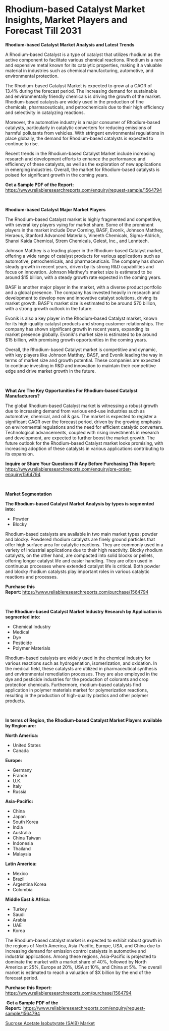 <p><h1>Rhodium-based Catalyst Market Insights, Market Players and Forecast Till 2031</h1></p><p><strong>Rhodium-based Catalyst Market Analysis and Latest Trends</strong></p>
<p><p>A Rhodium-based Catalyst is a type of catalyst that utilizes rhodium as the active component to facilitate various chemical reactions. Rhodium is a rare and expensive metal known for its catalytic properties, making it a valuable material in industries such as chemical manufacturing, automotive, and environmental protection.</p><p>The Rhodium-based Catalyst Market is expected to grow at a CAGR of 13.4% during the forecast period. The increasing demand for sustainable and environmentally friendly chemicals is driving the growth of the market. Rhodium-based catalysts are widely used in the production of fine chemicals, pharmaceuticals, and petrochemicals due to their high efficiency and selectivity in catalyzing reactions.</p><p>Moreover, the automotive industry is a major consumer of Rhodium-based catalysts, particularly in catalytic converters for reducing emissions of harmful pollutants from vehicles. With stringent environmental regulations in place globally, the demand for Rhodium-based catalysts is expected to continue to rise.</p><p>Recent trends in the Rhodium-based Catalyst Market include increasing research and development efforts to enhance the performance and efficiency of these catalysts, as well as the exploration of new applications in emerging industries. Overall, the market for Rhodium-based catalysts is poised for significant growth in the coming years.</p></p>
<p><strong>Get a Sample PDF of the Report:&nbsp;</strong> <a href="https://www.reliableresearchreports.com/enquiry/request-sample/1564794">https://www.reliableresearchreports.com/enquiry/request-sample/1564794</a></p>
<p>&nbsp;</p>
<p><strong>Rhodium-based Catalyst Major Market Players</strong></p>
<p><p>The Rhodium-based Catalyst market is highly fragmented and competitive, with several key players vying for market share. Some of the prominent players in the market include Dow Corning, BASF, Evonik, Johnson Matthey, Heraeus, Stanford Advanced Materials, Vineeth Chemicals, Sigma-Aldrich, Shanxi Kaida Chemical, Strem Chemicals, Gelest, Inc., and Lenntech.</p><p>Johnson Matthey is a leading player in the Rhodium-based Catalyst market, offering a wide range of catalyst products for various applications such as automotive, petrochemicals, and pharmaceuticals. The company has shown steady growth in recent years, driven by its strong R&D capabilities and focus on innovation. Johnson Matthey's market size is estimated to be around $15 billion, with a steady growth rate expected in the coming years.</p><p>BASF is another major player in the market, with a diverse product portfolio and a global presence. The company has invested heavily in research and development to develop new and innovative catalyst solutions, driving its market growth. BASF's market size is estimated to be around $70 billion, with a strong growth outlook in the future.</p><p>Evonik is also a key player in the Rhodium-based Catalyst market, known for its high-quality catalyst products and strong customer relationships. The company has shown significant growth in recent years, expanding its market presence globally. Evonik's market size is estimated to be around $15 billion, with promising growth opportunities in the coming years.</p><p>Overall, the Rhodium-based Catalyst market is competitive and dynamic, with key players like Johnson Matthey, BASF, and Evonik leading the way in terms of market size and growth potential. These companies are expected to continue investing in R&D and innovation to maintain their competitive edge and drive market growth in the future.</p></p>
<p>&nbsp;</p>
<p><strong>What Are The Key Opportunities For Rhodium-based Catalyst Manufacturers?</strong></p>
<p><p>The global Rhodium-based Catalyst market is witnessing a robust growth due to increasing demand from various end-use industries such as automotive, chemical, and oil & gas. The market is expected to register a significant CAGR over the forecast period, driven by the growing emphasis on environmental regulations and the need for efficient catalytic converters. Technological advancements, coupled with rising investments in research and development, are expected to further boost the market growth. The future outlook for the Rhodium-based Catalyst market looks promising, with increasing adoption of these catalysts in various applications contributing to its expansion.</p></p>
<p><strong>Inquire or Share Your Questions If Any Before Purchasing This Report:</strong> <a href="https://www.reliableresearchreports.com/enquiry/pre-order-enquiry/1564794">https://www.reliableresearchreports.com/enquiry/pre-order-enquiry/1564794</a></p>
<p>&nbsp;</p>
<p><strong>Market Segmentation</strong></p>
<p><strong>The Rhodium-based Catalyst Market Analysis by types is segmented into:</strong></p>
<p><ul><li>Powder</li><li>Blocky</li></ul></p>
<p><p>Rhodium-based catalysts are available in two main market types: powder and blocky. Powdered rhodium catalysts are finely ground particles that offer high surface area for catalytic reactions. They are commonly used in a variety of industrial applications due to their high reactivity. Blocky rhodium catalysts, on the other hand, are compacted into solid blocks or pellets, offering longer catalyst life and easier handling. They are often used in continuous processes where extended catalyst life is critical. Both powder and blocky rhodium catalysts play important roles in various catalytic reactions and processes.</p></p>
<p><strong>Purchase this Report:&nbsp;</strong><a href="https://www.reliableresearchreports.com/purchase/1564794">https://www.reliableresearchreports.com/purchase/1564794</a></p>
<p>&nbsp;</p>
<p><strong>The Rhodium-based Catalyst Market Industry Research by Application is segmented into:</strong></p>
<p><ul><li>Chemical Industry</li><li>Medical</li><li>Dye</li><li>Pesticide</li><li>Polymer Materials</li></ul></p>
<p><p>Rhodium-based catalysts are widely used in the chemical industry for various reactions such as hydrogenation, isomerization, and oxidation. In the medical field, these catalysts are utilized in pharmaceutical synthesis and environmental remediation processes. They are also employed in the dye and pesticide industries for the production of colorants and crop protection chemicals. Furthermore, rhodium-based catalysts find application in polymer materials market for polymerization reactions, resulting in the production of high-quality plastics and other polymer products.</p></p>
<p>&nbsp;</p>
<p><strong>In terms of Region, the Rhodium-based Catalyst Market Players available by Region are:</strong></p>
<p>
    <p> <strong> North America: </strong>
        <ul>
            <li>United States</li>
            <li>Canada</li>
        </ul>
        </p> 
    <p> <strong> Europe: </strong>
        <ul>
            <li>Germany</li>
            <li>France</li>
            <li>U.K.</li>
            <li>Italy</li>
            <li>Russia</li>
        </ul>
        </p> 
    <p> <strong> Asia-Pacific: </strong>
        <ul>
            <li>China</li>
            <li>Japan</li>
            <li>South Korea</li>
            <li>India</li>
            <li>Australia</li>
            <li>China Taiwan</li>
            <li>Indonesia</li>
            <li>Thailand</li>
            <li>Malaysia</li>
        </ul>
        </p> 
    <p> <strong> Latin America: </strong>
        <ul>
            <li>Mexico</li>
            <li>Brazil</li>
            <li>Argentina Korea</li>
            <li>Colombia</li>
        </ul>
        </p> 
    <p> <strong> Middle East & Africa: </strong>
        <ul>
            <li>Turkey</li>
            <li>Saudi</li>
            <li>Arabia</li>
            <li>UAE</li>
            <li>Korea</li>
        </ul>
    </p>
    </p>
<p><p>The Rhodium-based catalyst market is expected to exhibit robust growth in the regions of North America, Asia-Pacific, Europe, USA, and China due to increasing demand for emission control catalysts in automotive and industrial applications. Among these regions, Asia-Pacific is projected to dominate the market with a market share of 40%, followed by North America at 25%, Europe at 20%, USA at 10%, and China at 5%. The overall market is estimated to reach a valuation of $X billion by the end of the forecast period.</p></p>
<p><strong>Purchase this Report: </strong><a href="https://www.reliableresearchreports.com/purchase/1564794">https://www.reliableresearchreports.com/purchase/1564794</a></p>
<p>&nbsp;<strong>Get a Sample PDF of the Report:&nbsp;&nbsp;</strong><a href="https://www.reliableresearchreports.com/enquiry/request-sample/1564794">https://www.reliableresearchreports.com/enquiry/request-sample/1564794</a></p>
<p><strong></strong></p>
<p><p><a href="https://github.com/ruddyyedelwadw/Market-Research-Report-List-1/blob/main/sucrose-acetate-isobutyrate-saib-market.md">Sucrose Acetate Isobutyrate (SAIB) Market</a></p></p>